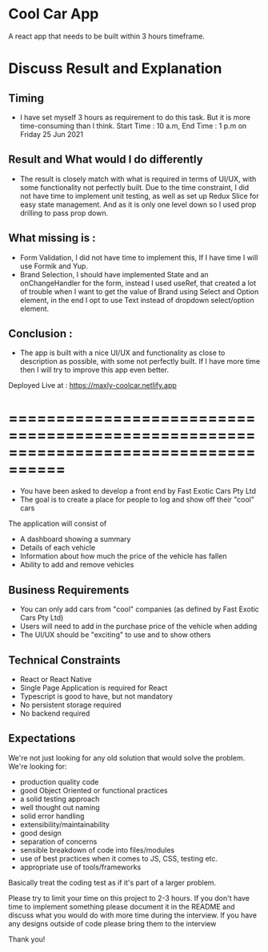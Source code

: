# Cool Car App

A react app that needs to be built within 3 hours timeframe.

# Discuss Result and Explanation

## Timing

* I have set myself 3 hours as requirement to do this task. But it is more time-consuming than I think. Start Time : 10 a.m, End Time : 1 p.m on Friday 25 Jun 2021

## Result and What would I do differently

* The result is closely match with what is required in terms of UI/UX, with some functionality not perfectly built. Due to the time constraint, I did not have time to implement unit testing, as well as set up Redux Slice for easy state management. And as it is only one level down so I used prop drilling to pass prop down.

## What missing is :

- Form Validation, I did not have time to implement this, If I have time I will use Formik and Yup.
- Brand Selection, I should have implemented State and an onChangeHandler for the form, instead I used useRef, that created a lot of trouble when I want to get the value of Brand using Select and Option element, in the end I opt to use Text instead of dropdown select/option element.

## Conclusion :

- The app is built with a nice UI/UX and functionality as close to description as possible, with some not perfectly built. If I have more time then I will try to improve this app even better.

Deployed Live at : https://maxly-coolcar.netlify.app

====================================================================================
====================================================================================

- You have been asked to develop a front end by Fast Exotic Cars Pty Ltd
- The goal is to create a place for people to log and show off their "cool" cars

The application will consist of

- A dashboard showing a summary
- Details of each vehicle
- Information about how much the price of the vehicle has fallen
- Ability to add and remove vehicles

## Business Requirements

- You can only add cars from "cool" companies (as defined by Fast Exotic Cars Pty Ltd)
- Users will need to add in the purchase price of the vehicle when adding
- The UI/UX should be "exciting" to use and to show others

## Technical Constraints

- React or React Native
- Single Page Application is required for React
- Typescript is good to have, but not mandatory
- No persistent storage required
- No backend required

## Expectations

We're not just looking for any old solution that would solve the problem. We're looking for:

- production quality code
- good Object Oriented or functional practices
- a solid testing approach
- well thought out naming
- solid error handling
- extensibility/maintainability
- good design
- separation of concerns
- sensible breakdown of code into files/modules
- use of best practices when it comes to JS, CSS, testing etc.
- appropriate use of tools/frameworks

Basically treat the coding test as if it's part of a larger problem.

Please try to limit your time on this project to 2-3 hours.
If you don't have time to implement something please document it in the README and discuss what you would do with more time during the interview.
If you have any designs outside of code please bring them to the interview

Thank you!
